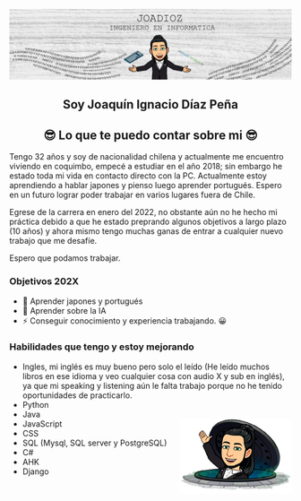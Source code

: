 ![BANNER](./paraGit.png)




<h2 align="center"> Soy Joaquín Ignacio Díaz Peña  </h2>

<h2 align="center"> 😎 Lo que te puedo contar sobre mi 😎 </h2>

Tengo 32 años y soy de nacionalidad chilena y actualmente me encuentro viviendo en coquimbo, empecé a estudiar en el año 2018; sin embargo he estado toda mi vida en contacto directo con la PC. 
Actualmente estoy aprendiendo a hablar japones y pienso luego aprender portugués. 
Espero en un futuro lograr poder trabajar en varios lugares fuera de Chile.

Egrese de la carrera en enero del 2022, no obstante aún no he hecho mi práctica debido a que he estado preprando algunos objetivos a largo plazo (10 años) y ahora mismo tengo muchas ganas de entrar a cualquier nuevo trabajo que me desafíe. 

Espero que podamos trabajar.


### Objetivos 202X

+ 🥅 Aprender japones y portugués
+ 🥅 Aprender sobre la IA 
+ ⚡ Conseguir conocimiento y experiencia trabajando. 😀


### Habilidades que tengo y estoy mejorando

- Ingles, mi inglés es muy bueno pero solo el leído (He leído muchos libros en ese idioma y veo cualquier cosa con audio X y sub en inglés), ya que mi speaking y listening aún le falta trabajo porque no he tenido oportunidades de practicarlo.
- Python
- Java
- JavaScript
      <img align="right" src="./adiosGit.png" alt="Programmation" width="200" />
- CSS
-	SQL (Mysql, SQL server y PostgreSQL)
-	C#
-	AHK
-	Django


